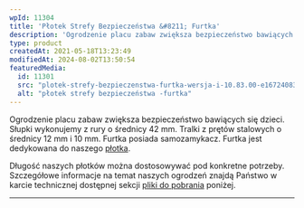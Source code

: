 ```yaml
---
wpId: 11304
title: 'Płotek Strefy Bezpieczeństwa &#8211; Furtka'
description: 'Ogrodzenie placu zabaw zwiększa bezpieczeństwo bawiących się dzieci. Słupki wykonujemy z rury o średnicy 42 mm. Tralki z prętów stalowych o średnicy 12 mm i 10 mm. Furtka posiada samozamykacz. Furtka jest dedykowana do naszego płotka. Długość naszych płotków można dostosowywać pod konkretne potrzeby. Szczegółowe informacje na temat naszych ogrodzeń znajdą Państwo w karcie technicznej ...'
type: product
createdAt: 2021-05-18T13:23:49
modifiedAt: 2024-08-02T13:50:54
featuredMedia:
  id: 11301
  src: "plotek-strefy-bezpieczenstwa-furtka-wersja-i-10.83.00-e1672408342803.png"
  alt: "płotek strefy bezpieczeństwa -furtka"
---
```



Ogrodzenie placu zabaw zwiększa bezpieczeństwo bawiących się dzieci. Słupki wykonujemy z rury o średnicy 42 mm. Tralki z prętów stalowych o średnicy 12 mm i 10 mm. Furtka posiada samozamykacz. Furtka jest dedykowana do naszego [płotka](https://comes.pl/p/plotek-strefy-bezpieczenstwa/).

Długość naszych płotków można dostosowywać pod konkretne potrzeby. Szczegółowe informacje na temat naszych ogrodzeń znajdą Państwo w karcie technicznej dostępnej sekcji [pliki do pobrania](#produkt-info-plik) poniżej.

* * *